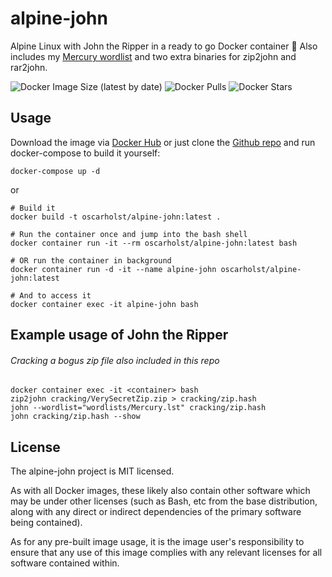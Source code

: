 # alpine-john
Alpine Linux with John the Ripper in a ready to go Docker container :whale:
Also includes my [Mercury wordlist](https://github.com/oscarholst/Mercury-Wordlist) and two extra binaries for zip2john and rar2john.

![Docker Image Size (latest by date)](https://img.shields.io/docker/image-size/oscarholst/alpine-john)
![Docker Pulls](https://img.shields.io/docker/pulls/oscarholst/alpine-john)
![Docker Stars](https://img.shields.io/docker/stars/oscarholst/alpine-john)

## Usage
Download the image via [Docker Hub](https://hub.docker.com/r/oscarholst/alpine-john/) or just clone the [Github repo](https://github.com/oscarholst/alpine-john/) and run docker-compose to build it yourself:
```
docker-compose up -d
```
or
```
# Build it
docker build -t oscarholst/alpine-john:latest .

# Run the container once and jump into the bash shell
docker container run -it --rm oscarholst/alpine-john:latest bash

# OR run the container in background
docker container run -d -it --name alpine-john oscarholst/alpine-john:latest

# And to access it
docker container exec -it alpine-john bash
```

## Example usage of John the Ripper
###### Cracking a bogus zip file also included in this repo
```
docker container exec -it <container> bash
zip2john cracking/VerySecretZip.zip > cracking/zip.hash
john --wordlist="wordlists/Mercury.lst" cracking/zip.hash
john cracking/zip.hash --show
```


## License
The alpine-john project is MIT licensed.

As with all Docker images, these likely also contain other software which may be under other licenses (such as Bash, etc from the base distribution, along with any direct or indirect dependencies of the primary software being contained).

As for any pre-built image usage, it is the image user's responsibility to ensure that any use of this image complies with any relevant licenses for all software contained within.
